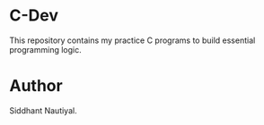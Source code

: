 # C-Dev
This repository contains my practice C programs to build essential programming logic.

# Author
Siddhant Nautiyal.
